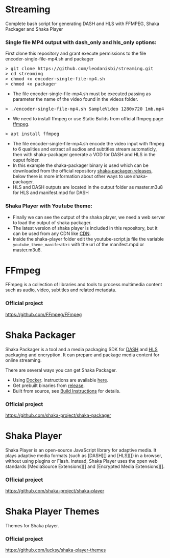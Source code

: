 # Streaming
Complete bash script for generating DASH and HLS with FFMPEG, Shaka Packager and Shaka Player

### Single file MP4 output with dash_only and hls_only options:
<p>First clone this repository and grant execute permissions to the file encoder-single-file-mp4.sh and packager</p>

<pre>
> git clone https://github.com/leodanisbi/streaming.git
> cd streaming
> chmod +x encoder-single-file-mp4.sh
> chmod +x packager
</pre>

- The file encoder-single-file-mp4.sh must be executed passing as parameter the name of the video found in the videos folder.
<pre>
> ./encoder-single-file-mp4.sh SampleVideo_1280x720_1mb.mp4
</pre>

- We need to install ffmpeg or use Static Builds from official ffmpeg page [ffmpeg](https://ffmpeg.org).
<pre>
> apt install ffmpeg
</pre>

- The file encoder-single-file-mp4.sh encode the video input with ffmpeg to 6 qualities and extract all audios and subtitles stream automaticly, then with shaka-packager generate a VOD for DASH and HLS in the ouput folder.
- In this example the shaka-packager binary is used which can be downloaded from the official repository [shaka-packager-releases](https://github.com/shaka-project/shaka-packager/releases), below there is more information about other ways to use shaka-packager.
- HLS and DASH outputs are located in the output folder as master.m3u8 for HLS and manifest.mpd for DASH

### Shaka Player with Youtube theme:
- Finally we can see the output of the shaka player, we need a web server to load the output of shaka packager.
- The latest version of shaka player is included in this repository, but it can be used from any CDN like [CDN](https://cdnjs.com/libraries/shaka-player).
- Inside the shaka-player folder edit the youtube-script.js file the variable `youtube_theme_manifestUri` with the url of the manifest.mpd or master.m3u8.


# FFmpeg
FFmpeg is a collection of libraries and tools to process multimedia content such as audio, video, subtitles and related metadata.

### Official project
https://github.com/FFmpeg/FFmpeg

# Shaka Packager
Shaka Packager is a tool and a media packaging SDK for [DASH](http://dashif.org/) and [HLS](https://developer.apple.com/streaming/) packaging and encryption. It can prepare and package media content for online streaming.

There are several ways you can get Shaka Packager.

- Using [Docker](https://www.docker.com/whatisdocker). Instructions are available [here](https://github.com/shaka-project/shaka-packager/blob/main/docs/source/docker_instructions.md).
- Get prebuilt binaries from [release](https://github.com/shaka-project/shaka-packager/releases).
- Built from source, see [Build Instructions](https://github.com/shaka-project/shaka-packager/blob/main/docs/source/build_instructions.md) for details.

### Official project
https://github.com/shaka-project/shaka-packager

# Shaka Player
Shaka Player is an open-source JavaScript library for adaptive media.  It plays adaptive media formats (such as [DASH][] and [HLS][]) in a browser, without using plugins or Flash. Instead, Shaka Player uses the open web standards [MediaSource Extensions][] and [Encrypted Media Extensions][].

### Official project
https://github.com/shaka-project/shaka-player

# Shaka Player Themes
Themes for Shaka player.

### Official project
https://github.com/lucksy/shaka-player-themes